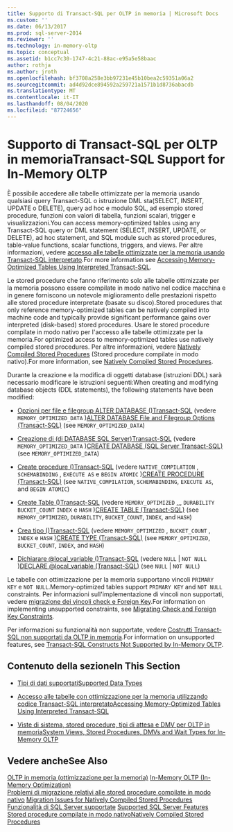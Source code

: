 ```yaml
---
title: Supporto di Transact-SQL per OLTP in memoria | Microsoft Docs
ms.custom: ''
ms.date: 06/13/2017
ms.prod: sql-server-2014
ms.reviewer: ''
ms.technology: in-memory-oltp
ms.topic: conceptual
ms.assetid: b1cc7c30-1747-4c21-88ac-e95a5e58baac
author: rothja
ms.author: jroth
ms.openlocfilehash: bf3708a258e3bb97231e45b10bea2c59351a06a2
ms.sourcegitcommit: ad4d92dce894592a259721a1571b1d8736abacdb
ms.translationtype: MT
ms.contentlocale: it-IT
ms.lasthandoff: 08/04/2020
ms.locfileid: "87724656"
---
```

# <a name="transact-sql-support-for-in-memory-oltp"></a><span data-ttu-id="849aa-102">Supporto di Transact-SQL per OLTP in memoria</span><span class="sxs-lookup"><span data-stu-id="849aa-102">Transact-SQL Support for In-Memory OLTP</span></span>
  <span data-ttu-id="849aa-103">È possibile accedere alle tabelle ottimizzate per la memoria usando qualsiasi query Transact-SQL o istruzione DML sta(SELECT, INSERT, UPDATE o DELETE), query ad hoc e modulo SQL, ad esempio stored procedure, funzioni con valori di tabella, funzioni scalari, trigger e visualizzazioni.</span><span class="sxs-lookup"><span data-stu-id="849aa-103">You can access memory-optimized tables using any Transact-SQL query or DML statement (SELECT, INSERT, UPDATE, or DELETE), ad hoc statement, and SQL module such as stored procedures, table-value functions, scalar functions, triggers, and views.</span></span> <span data-ttu-id="849aa-104">Per altre informazioni, vedere [accesso alle tabelle ottimizzate per la memoria usando Transact-SQL interpretato](accessing-memory-optimized-tables-using-interpreted-transact-sql.md).</span><span class="sxs-lookup"><span data-stu-id="849aa-104">For more information see [Accessing Memory-Optimized Tables Using Interpreted Transact-SQL](accessing-memory-optimized-tables-using-interpreted-transact-sql.md).</span></span>  
  
 <span data-ttu-id="849aa-105">Le stored procedure che fanno riferimento solo alle tabelle ottimizzate per la memoria possono essere compilate in modo nativo nel codice macchina e in genere forniscono un notevole miglioramento delle prestazioni rispetto alle stored procedure interpretate (basate su disco).</span><span class="sxs-lookup"><span data-stu-id="849aa-105">Stored procedures that only reference memory-optimized tables can be natively compiled into machine code and typically provide significant performance gains over interpreted (disk-based) stored procedures.</span></span> <span data-ttu-id="849aa-106">Usare le stored procedure compilate in modo nativo per l'accesso alle tabelle ottimizzate per la memoria.</span><span class="sxs-lookup"><span data-stu-id="849aa-106">For optimized access to memory-optimized tables use natively compiled stored procedures.</span></span> <span data-ttu-id="849aa-107">Per altre informazioni, vedere [Natively Compiled Stored Procedures](natively-compiled-stored-procedures.md) (Stored procedure compilate in modo nativo).</span><span class="sxs-lookup"><span data-stu-id="849aa-107">For more information, see [Natively Compiled Stored Procedures](natively-compiled-stored-procedures.md).</span></span>  
  
 <span data-ttu-id="849aa-108">Durante la creazione e la modifica di oggetti database (istruzioni DDL) sarà necessario modificare le istruzioni seguenti:</span><span class="sxs-lookup"><span data-stu-id="849aa-108">When creating and modifying database objects (DDL statements), the following statements have been modified:</span></span>  
  
-   <span data-ttu-id="849aa-109">[Opzioni per file e filegroup ALTER DATABASE &#40;&#41;Transact-SQL](/sql/t-sql/statements/alter-database-transact-sql-file-and-filegroup-options) (vedere `MEMORY_OPTIMIZED_DATA` )</span><span class="sxs-lookup"><span data-stu-id="849aa-109">[ALTER DATABASE File and Filegroup Options &#40;Transact-SQL&#41;](/sql/t-sql/statements/alter-database-transact-sql-file-and-filegroup-options) (see `MEMORY_OPTIMIZED_DATA`)</span></span>  
  
-   <span data-ttu-id="849aa-110">[Creazione di &#40;di DATABASE SQL Server&#41;Transact-SQL](/sql/t-sql/statements/create-database-sql-server-transact-sql) (vedere `MEMORY_OPTIMIZED_DATA` )</span><span class="sxs-lookup"><span data-stu-id="849aa-110">[CREATE DATABASE &#40;SQL Server Transact-SQL&#41;](/sql/t-sql/statements/create-database-sql-server-transact-sql) (see `MEMORY_OPTIMIZED_DATA`)</span></span>  
  
-   <span data-ttu-id="849aa-111">[Create procedure &#40;&#41;Transact-SQL](/sql/t-sql/statements/create-procedure-transact-sql) (vedere `NATIVE_COMPILATION` , `SCHEMABINDING` , `EXECUTE AS` e `BEGIN ATOMIC` )</span><span class="sxs-lookup"><span data-stu-id="849aa-111">[CREATE PROCEDURE &#40;Transact-SQL&#41;](/sql/t-sql/statements/create-procedure-transact-sql) (see `NATIVE_COMPILATION`, `SCHEMABINDING`, `EXECUTE AS`, and `BEGIN ATOMIC`)</span></span>  
  
-   <span data-ttu-id="849aa-112">[Create Table &#40;&#41;Transact-SQL](/sql/t-sql/statements/create-table-transact-sql) (vedere `MEMORY_OPTIMIZED` ,,, `DURABILITY` `BUCKET_COUNT` `INDEX` e `HASH` )</span><span class="sxs-lookup"><span data-stu-id="849aa-112">[CREATE TABLE &#40;Transact-SQL&#41;](/sql/t-sql/statements/create-table-transact-sql) (see `MEMORY_OPTIMIZED`, `DURABILITY`, `BUCKET_COUNT`, `INDEX`, and `HASH`)</span></span>  
  
-   <span data-ttu-id="849aa-113">[Crea tipo &#40;&#41;Transact-SQL](/sql/t-sql/statements/create-type-transact-sql) (vedere `MEMORY_OPTIMIZED` , `BUCKET_COUNT` , `INDEX` e `HASH` )</span><span class="sxs-lookup"><span data-stu-id="849aa-113">[CREATE TYPE &#40;Transact-SQL&#41;](/sql/t-sql/statements/create-type-transact-sql) (see `MEMORY_OPTIMIZED`, `BUCKET_COUNT`, `INDEX`, and `HASH`)</span></span>  
  
-   <span data-ttu-id="849aa-114">[Dichiarare @local_variable &#40;&#41;Transact-SQL](/sql/t-sql/language-elements/declare-local-variable-transact-sql) (vedere `NULL`  |  `NOT NULL` )</span><span class="sxs-lookup"><span data-stu-id="849aa-114">[DECLARE @local_variable &#40;Transact-SQL&#41;](/sql/t-sql/language-elements/declare-local-variable-transact-sql) (see `NULL` | `NOT NULL`)</span></span>  
  
 <span data-ttu-id="849aa-115">Le tabelle con ottimizzazione per la memoria supportano vincoli `PRIMARY KEY` e `NOT NULL`.</span><span class="sxs-lookup"><span data-stu-id="849aa-115">Memory-optimized tables support `PRIMARY KEY` and `NOT NULL` constraints.</span></span> <span data-ttu-id="849aa-116">Per informazioni sull'implementazione di vincoli non supportati, vedere [migrazione dei vincoli check e Foreign Key](../../database-engine/migrating-check-and-foreign-key-constraints.md).</span><span class="sxs-lookup"><span data-stu-id="849aa-116">For information on implementing unsupported constraints, see [Migrating Check and Foreign Key Constraints](../../database-engine/migrating-check-and-foreign-key-constraints.md).</span></span>  
  
 <span data-ttu-id="849aa-117">Per informazioni su funzionalità non supportate, vedere [Costrutti Transact-SQL non supportati da OLTP in memoria](transact-sql-constructs-not-supported-by-in-memory-oltp.md).</span><span class="sxs-lookup"><span data-stu-id="849aa-117">For information on unsupported features, see [Transact-SQL Constructs Not Supported by In-Memory OLTP](transact-sql-constructs-not-supported-by-in-memory-oltp.md).</span></span>  
  
## <a name="in-this-section"></a><span data-ttu-id="849aa-118">Contenuto della sezione</span><span class="sxs-lookup"><span data-stu-id="849aa-118">In This Section</span></span>  
  
-   [<span data-ttu-id="849aa-119">Tipi di dati supportati</span><span class="sxs-lookup"><span data-stu-id="849aa-119">Supported Data Types</span></span>](supported-data-types-for-in-memory-oltp.md)  
  
-   [<span data-ttu-id="849aa-120">Accesso alle tabelle con ottimizzazione per la memoria utilizzando codice Transact-SQL interpretato</span><span class="sxs-lookup"><span data-stu-id="849aa-120">Accessing Memory-Optimized Tables Using Interpreted Transact-SQL</span></span>](accessing-memory-optimized-tables-using-interpreted-transact-sql.md)  
  
-   [<span data-ttu-id="849aa-121">Viste di sistema, stored procedure, tipi di attesa e DMV per OLTP in memoria</span><span class="sxs-lookup"><span data-stu-id="849aa-121">System Views, Stored Procedures, DMVs and Wait Types for In-Memory OLTP</span></span>](../../database-engine/system-views-stored-procedures-dmvs-and-wait-types-for-in-memory-oltp.md)  
  
## <a name="see-also"></a><span data-ttu-id="849aa-122">Vedere anche</span><span class="sxs-lookup"><span data-stu-id="849aa-122">See Also</span></span>  
 <span data-ttu-id="849aa-123">[OLTP in memoria &#40;ottimizzazione per la memoria&#41;](in-memory-oltp-in-memory-optimization.md) </span><span class="sxs-lookup"><span data-stu-id="849aa-123">[In-Memory OLTP &#40;In-Memory Optimization&#41;](in-memory-oltp-in-memory-optimization.md) </span></span>  
 <span data-ttu-id="849aa-124">[Problemi di migrazione relativi alle stored procedure compilate in modo nativo](migration-issues-for-natively-compiled-stored-procedures.md) </span><span class="sxs-lookup"><span data-stu-id="849aa-124">[Migration Issues for Natively Compiled Stored Procedures](migration-issues-for-natively-compiled-stored-procedures.md) </span></span>  
 <span data-ttu-id="849aa-125">[Funzionalità di SQL Server supportate](unsupported-sql-server-features-for-in-memory-oltp.md) </span><span class="sxs-lookup"><span data-stu-id="849aa-125">[Supported SQL Server Features](unsupported-sql-server-features-for-in-memory-oltp.md) </span></span>  
 [<span data-ttu-id="849aa-126">Stored procedure compilate in modo nativo</span><span class="sxs-lookup"><span data-stu-id="849aa-126">Natively Compiled Stored Procedures</span></span>](natively-compiled-stored-procedures.md)  
  
  
